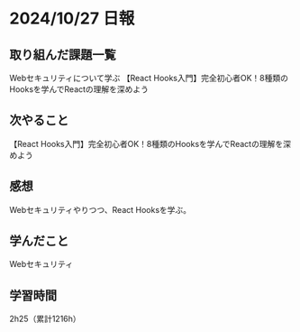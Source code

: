 # 2024/10/27 日報
## 取り組んだ課題一覧
Webセキュリティについて学ぶ
【React Hooks入門】完全初心者OK！8種類のHooksを学んでReactの理解を深めよう

## 次やること
【React Hooks入門】完全初心者OK！8種類のHooksを学んでReactの理解を深めよう


## 感想
Webセキュリティやりつつ、React Hooksを学ぶ。


## 学んだこと
Webセキュリティ


## 学習時間
2h25（累計1216h）
